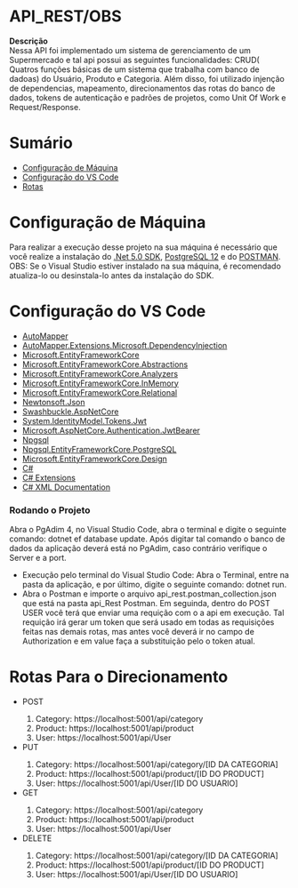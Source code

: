 # API_REST/OBS
**Descrição** </br>
Nessa  API foi implementado um sistema de gerenciamento de um Supermercado e tal  api possui as seguintes funcionalidades: CRUD( Quatros funções básicas de um sistema que
trabalha com banco de dadoas) do Usuário, Produto e Categoria. Além disso, foi utilizado injenção de dependencias, mapeamento, direcionamentos das rotas do banco de dados,
tokens de autenticação e padrões de projetos, como Unit Of Work e Request/Response.

# Sumário
<ul>
  <li><a href = "#Maquina"> Configuração de Máquina</a></li>
  <li><a href = "#VsCode"> Configuração do VS Code</a></li>
  <li><a href = "#rota"> Rotas</a></li>
  
 </ul>
 
<h1 id="Maquina"> Configuração de Máquina</h1>

Para realizar a execução desse projeto na sua máquina é necessário que você realize a instalação do [.Net 5.0 SDK](https://dotnet.microsoft.com/download/visual-studio-sdks),  [PostgreSQL 12](https://www.enterprisedb.com/downloads/postgres-postgresql-downloads) e do [POSTMAN](https://www.postman.com/downloads/).  
OBS: Se o Visual Studio estiver instalado na sua máquina, é recomendado atualiza-lo ou desinstala-lo antes da instalação do SDK.

 <h1 id="VsCode"> Configuração do VS Code</h1>
<ul>
  <li><a href="https://www.nuget.org/packages/AutoMapper/10.1.1">AutoMapper</a></li> 
  <li><a href="https://www.nuget.org/packages/AutoMapper.Extensions.Microsoft.DependencyInjection/6.0.0?_src=template">AutoMapper.Extensions.Microsoft.DependencyInjection</a></li>
  <li><a href="https://www.nuget.org/packages/Microsoft.EntityFrameworkCore/3.1.12">Microsoft.EntityFrameworkCore</a></li>
  <li><a href="https://www.nuget.org/packages/Microsoft.EntityFrameworkCore.Abstractions/3.1.12">Microsoft.EntityFrameworkCore.Abstractions</a></li> 
  <li><a href="https://www.nuget.org/packages/Microsoft.EntityFrameworkCore.Analyzers/3.1.12">Microsoft.EntityFrameworkCore.Analyzers</a></li> 
  <li><a href="https://www.nuget.org/packages/Microsoft.EntityFrameworkCore.InMemory/3.1.12">Microsoft.EntityFrameworkCore.InMemory</a></li>
  <li><a href="https://www.nuget.org/packages/Microsoft.EntityFrameworkCore.Relational/3.1.12">Microsoft.EntityFrameworkCore.Relational</a></li>
  <li><a href="https://www.nuget.org/packages/Newtonsoft.Json/12.0.3">Newtonsoft.Json</a></li>
  <li><a href="https://www.nuget.org/packages/Swashbuckle.AspNetCore/5.6.3">Swashbuckle.AspNetCore</a></li>
  <li><a href="https://www.nuget.org/packages/System.IdentityModel.Tokens.Jwt/6.8.0">System.IdentityModel.Tokens.Jwt</a</li>
  <li><a href="https://www.nuget.org/packages/Microsoft.AspNetCore.Authentication.JwtBearer/3.1.12">Microsoft.AspNetCore.Authentication.JwtBearer</a></li>
  <li><a href="https://www.nuget.org/packages/Npgsql/4.1.3">Npgsql</a></li>
  <li><a href="https://www.nuget.org/packages/Npgsql.EntityFrameworkCore.PostgreSQL/3.1.3">Npgsql.EntityFrameworkCore.PostgreSQL</a></li>
  <li><a href="https://www.nuget.org/packages/Microsoft.EntityFrameworkCore.Design/3.1.11">Microsoft.EntityFrameworkCore.Design</a></li>
  <li><a href="https://marketplace.visualstudio.com/items?itemName=ms-dotnettools.csharp">C#</a></li>
  <li><a href="https://marketplace.visualstudio.com/items?itemName=jchannon.csharpextensions">C# Extensions</a></li>
  <li><a href="https://marketplace.visualstudio.com/items?itemName=k--kato.docomment">C# XML Documentation</a></li>
  
</ul>

### Rodando o Projeto
Abra o PgAdim 4, no Visual Studio Code, abra o terminal e digite o seguinte comando: dotnet ef database update. Após digitar tal comando o banco de dados da aplicação deverá está no PgAdim, caso contrário verifique o Server e a port.
    <ul>
        <li> Execução pelo terminal do Visual Studio Code: Abra o Terminal, entre na pasta da aplicação, e por último, digite o seguinte comando: dotnet run.
        <li> Abra o Postman e importe o arquivo api_rest.postman_collection.json que está na pasta api_Rest Postman. Em seguinda, dentro do POST USER você terá que enviar uma requição com o a api em execução. Tal requição irá gerar um token que será usado em todas as requisições feitas nas demais rotas, mas antes você deverá ir no campo de Authorization e em value faça a substituição pelo o token atual.
    </ul>

<h1 id="rota"> Rotas Para o Direcionamento</h1>
 <ul>
   
   <li>  POST </li>
   <ol>
     <li> Category:  https://localhost:5001/api/category</li>
     <li> Product:  https://localhost:5001/api/product</li>
     <li> User:  https://localhost:5001/api/User</li>
   </ol>
  
   <li>  PUT </li>
   <ol>
     <li> Category:  https://localhost:5001/api/category/[ID DA CATEGORIA]</li>
     <li> Product:  https://localhost:5001/api/product/[ID DO PRODUCT]</li>
     <li> User:  https://localhost:5001/api/User/[ID DO USUARIO]</li>
   </ol>
  
   <li>  GET </li>
   <ol>
     <li> Category:  https://localhost:5001/api/category</li>
     <li> Product:  https://localhost:5001/api/product</li>
     <li> User:  https://localhost:5001/api/User</li>
   </ol>
   
   <li>  DELETE </li>
   <ol>
     <li> Category:  https://localhost:5001/api/category/[ID DA CATEGORIA]</li>
     <li> Product:  https://localhost:5001/api/product/[ID DO PRODUCT]</li>
     <li> User:  https://localhost:5001/api/User/[ID DO USUARIO]</li>
   </ol>
 </ul
